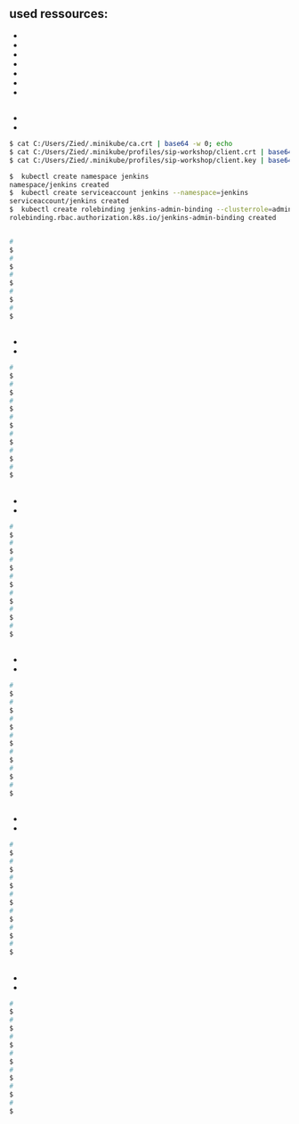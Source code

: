 # 

##  used ressources:

- []()
- []()
- []()
- []()
- []()
- []()
- []()

## 

- 
- 
```sh 
$ cat C:/Users/Zied/.minikube/ca.crt | base64 -w 0; echo
$ cat C:/Users/Zied/.minikube/profiles/sip-workshop/client.crt | base64 -w 0; echo 
$ cat C:/Users/Zied/.minikube/profiles/sip-workshop/client.key | base64 -w 0; echo

$  kubectl create namespace jenkins
namespace/jenkins created
$  kubectl create serviceaccount jenkins --namespace=jenkins
serviceaccount/jenkins created
$  kubectl create rolebinding jenkins-admin-binding --clusterrole=admin --serviceaccount=jenkins:jenkins --namespace=jenkins
rolebinding.rbac.authorization.k8s.io/jenkins-admin-binding created 


# 
$ 
# 
$ 
# 
$ 
# 
$ 
# 
$ 
``` 

##

- 
- 
```sh 
# 
$ 
# 
$ 
# 
$ 
# 
$ 
# 
$ 
# 
$ 
# 
$ 
``` 

##

- 
- 
```sh 
# 
$ 
# 
$ 
# 
$ 
# 
$ 
# 
$ 
# 
$ 
# 
$ 
``` 

##

- 
- 
```sh 
# 
$ 
# 
$ 
# 
$ 
# 
$ 
# 
$ 
# 
$ 
# 
$ 
``` 


##

- 
- 
```sh 
# 
$ 
# 
$ 
# 
$ 
# 
$ 
# 
$ 
# 
$ 
# 
$ 
``` 


##

- 
- 
```sh 
# 
$ 
# 
$ 
# 
$ 
# 
$ 
# 
$ 
# 
$ 
# 
$ 
``` 



